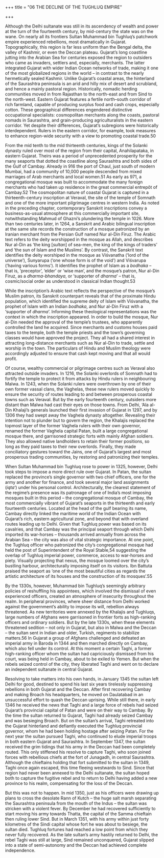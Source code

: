 +++
title = "06 THE DECLINE OF THE TUGHLUQ EMPIRE"

+++

Although the Delhi sultanate was still in its ascendency of wealth and power at the turn of the fourteenth century, by mid-century the state was on the wane. On nearly all its frontiers Sultan Muhammad bin Tughluq’s patchwork empire experienced rebellions, most dramatically in Gujarat. Topographically, this region is far less uniform than the Bengal delta, the valley of Kashmir, or even the Deccan plateau. Gujarat’s long coastline jutting into the Arabian Sea for centuries exposed the region to outsiders who came as invaders, settlers and, especially, merchants. The latter integrated Gujarat with wider Indian Ocean networks of trade, making it one of the most globalized regions in the world – in contrast to the nearly hermetically sealed Kashmir. Unlike Gujarat’s coastal areas, the hinterland of the Saurashtra peninsula is an arid and hilly mix of desert and scrubland, and hence a mainly pastoral region. Historically, nomadic herding communities moved in from Rajasthan to the north-east and from Sind to the north-west. Eastern Gujarat features a fertile north–south corridor of rich farmland, capable of producing surplus food and cash crops, especially cotton. These geographical differences engendered distinctive occupational specialists: cosmopolitan merchants along the coasts, pastoral nomads in Saurashtra, and grain-producing agriculturalists in the eastern corridor. Yet despite their differences, Gujarat’s subregions were historically interdependent. Rulers in the eastern corridor, for example, took measures to enhance region-wide security with a view to promoting coastal trade.50

From the mid tenth to the mid thirteenth centuries, kings of the Solanki dynasty ruled over most of the region from their capital, Anahilapataka, in eastern Gujarat. Theirs was a period of unprecedented prosperity for the many seaports that dotted the coastline along Saurashtra and both sides of the Gulf of Cambay. Already in 916 the port of Chaul, just south of modern Mumbai, had a community of 10,000 people descended from mixed marriages of Arab merchants and local women.51 As early as 971, a congregational mosque was built to accommodate the many foreign merchants who had taken up residence in the great commercial entrepôt of Cambay.52 The cosmopolitan nature of coastal Gujarat is captured in a thirteenth-century inscription at Veraval, the site of the temple of Somnath and one of the more important pilgrimage centres in western India. As noted in the preceding chapter, contemporary Sanskrit inscriptions convey a business-as-usual atmosphere at this commercially important site, notwithstanding Mahmud of Ghazni’s plundering the temple in 1026. More than two centuries later, in 1264, a Sanskrit and Arabic bilingual inscription at the same site records the construction of a mosque patronized by an Iranian merchant from the Persian Gulf named Nur al-Din Firuz. The Arabic text refers to the deity worshipped in the mosque as Allah, and describes Nur al-Din as ‘the king \[*sultan*\] of sea-men, the king of the kings of traders’ and ‘the sun of Islam and the Muslims’. By contrast, the Sanskrit text identifies the deity worshiped in the mosque as Viśvanatha \(‘lord of the universe’\), Śunyarupa \(‘one whose form is of the void’\) and Viśvarupa \(‘having various forms’\). It identifies the prophet of Islam as a *bodhaka* – that is, ‘preceptor’, ‘elder’ or ‘wise man’, and the mosque’s patron, Nur al-Din Firuz, as a *dharma-bhandaya*, or ‘supporter of *dharma*’ – that is, cosmic/social order as understood in classical Indian thought.53

While the inscription’s Arabic text reflects the perspective of the mosque’s Muslim patron, its Sanskrit counterpart reveals that of the proximate Hindu population, which identified the supreme deity of Islam with Viśvanatha, the prophet of Islam with an Indian *bodhaka*, and Nur al-Din Firuz with a ‘supporter of *dharma*’. Informing these theological representations was the context in which the inscription appeared. In order to build the mosque, Nur al-Din needed the approval of the temple’s trustees, who apparently controlled the land he acquired. Since merchants and customs houses paid taxes to the temple, both the temple priests and the town’s governing classes would have approved the project. They all had a shared interest in attracting long-distance merchants such as Nur al-Din to trade, settle and worship in the town. The particulars of Hindu and Muslim theology were accordingly adjusted to ensure that cash kept moving and that all would profit.

Of course, wealthy commercial or pilgrimage centres such as Veraval also attracted outside invaders. In 1216, the Solanki overlords of Somnath had to fortify the temple to protect it from attacks by Hindu rulers in neighbouring Malwa. In 1243, when the Solanki rulers were overthrown by one of their own former vassal clans, the Vaghelas, these new rulers moved quickly to ensure the security of routes leading to and between prosperous coastal towns such as Veraval. But by the early fourteenth century, outsiders more distant than Malwa had cast their eyes on those towns. From Delhi, ‘Ala al-Din Khalaji’s generals launched their first invasion of Gujarat in 1297, and by 1306 they had swept away the Vaghela dynasty altogether. Revealing their intention not to plunder but to govern the region, the Khalajis replaced the topmost layer of the former Vaghela rulers with their own governor, renamed the former Vaghela capital Patan, built a large congregational mosque there, and garrisoned strategic forts with mainly Afghan soldiers. They also allowed native landholders to retain their former positions, so long as they paid taxes to their new overlords. Finally, they made conciliatory gestures toward the Jains, one of Gujarat’s largest and most prosperous trading communities, by restoring and patronizing their temples.

When Sultan Muhammad bin Tughluq rose to power in 1325, however, Delhi took steps to impose a more direct rule over Gujarat. In Patan, the sultan replaced the province’s single governor with two chief officers, one for the army and another for finance, and took several major land assignments \(*iqta‘*\) under his personal control. Architecturally, the clearest statement of the regime’s presence was its patronage of one of India’s most imposing mosques built in this period – the congregational mosque of Cambay, the most commercially vibrant of Gujarat’s seaports in the thirteenth and early fourteenth centuries. Located at the head of the gulf bearing its name, Cambay directly linked the maritime world of the Indian Ocean with Gujarat’s rich, eastern agricultural zone, and beyond that with overland routes leading up to Delhi. Given that Tughluq power was based on its cavalries, and that Cambay was the principal seaport through which Delhi imported its war-horses – thousands arrived annually from across the Arabian Sea – the city was also of vital strategic importance. At one point, the Tughluq officer who patronized the city’s congregational mosque had held the post of Superintendent of the Royal Stable,54 suggesting the overlap of Tughluq imperial power, commerce, access to war-horses and piety. Visually projecting that nexus, the mosque loomed over the city’s bustling harbour, architecturally imposing itself on its visitors. Ibn Battuta praised the seaport as ‘one of the most beautiful cities as regards the artistic architecture of its houses and the construction of its mosques’.55

By the 1330s, however, Muhammad bin Tughluq’s seemingly arbitrary policies of reshuffling his appointees, which involved the dismissal of even experienced officers, created an atmosphere of insecurity throughout the realm. In peripheral provinces, where sheer distance from Delhi worked against the government’s ability to impose its will, rebellion always threatened. As new territories were annexed by the Khalajis and Tughluqs, large numbers of Afghans were garrisoned in frontier forts as high-ranking officers and ordinary soldiers. But by the late 1330s, when these elements threatened sedition – not only in Gujarat, but also in Malwa and the Deccan – the sultan sent in Indian and older, Turkish, regiments to stabilize matters.56 In Gujarat a group of Afghans challenged and defeated an imperial army in Baroda in 1344 and then marched directly on Cambay, which also fell under its control. At this moment a certain Taghi, a former high-ranking officer whom the sultan had capriciously dismissed from his court, was being held in Cambay, about to be exiled to Yemen. But when the rebels seized control of the city, they liberated Taghi and went on to declare an independent sultanate in central Gujarat.

Resolving to take matters into his own hands, in January 1345 the sultan left Delhi for good, destined to spend his last six years tirelessly suppressing rebellions in both Gujarat and the Deccan. After first recovering Cambay and making Broach his headquarters, he moved on Daulatabad in an unsuccessful effort to quash the Deccan uprising. While still there, in early 1346 he received the news that Taghi and a large force of rebels had seized Gujarat’s provincial capital of Patan and were on their way to Cambay. By the time the sultan returned to Gujarat, Taghi had already seized Cambay and was besieging Broach. But on the sultan’s arrival, Taghi retreated into the Gujarat hinterland and defiantly executed the Tughluq provincial governor, whom he had been holding hostage after seizing Patan. For the next year the sultan pursued Taghi, who continued to elude imperial troops in both eastern Gujarat and Saurashtra. In September 1347, the sultan received the grim tidings that his army in the Deccan had been completely routed. This only stiffened his resolve to capture Taghi, who soon joined forces with rebellious chiefs at the fort of Junagadh, in central Saurashtra. Although the chieftains holding that fort submitted to the sultan in 1349, Taghi once again escaped, this time fleeing westwards to Sind. Since that region had never been annexed to the Delhi sultanate, the sultan hoped both to capture the fugitive rebel and to return to Delhi having added a new province to his realm, compensating for the loss of the Deccan.

But this was not to happen. In mid 1350, just as his officers were drawing up plans to cross the desolate Rann of Kutch – the huge salt marsh separating the Saurashtra peninsula from the mouth of the Indus – the sultan was stricken with a violent fever. By December he had recovered sufficiently to start moving his army towards Thatta, the capital of the Samma chieftain then ruling lower Sind. But in March 1351, with his army within just forty kilometres of the Sindi capital whose fort he was about to besiege, the sultan died. Tughluq fortunes had reached a low point from which they never fully recovered. As the late sultan’s army hastily returned to Delhi, the rebel Taghi was still at large, Sind remained unconquered, Gujarat slipped into a state of semi-autonomy and the Deccan had achieved complete independence.


